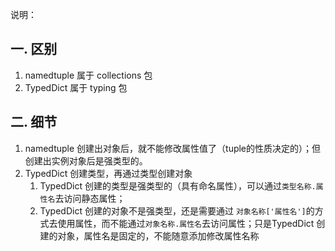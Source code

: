说明：


## 一. 区别
1. namedtuple 属于 collections 包
2. TypedDict 属于 typing 包

## 二. 细节
1. namedtuple 创建出对象后，就不能修改属性值了（tuple的性质决定的）；但创建出实例对象后是强类型的。
2. TypedDict 创建类型，再通过类型创建对象
   1. TypedDict 创建的类型是强类型的（具有命名属性），可以通过`类型名称.属性名`去访问静态属性；
   2. TypedDict 创建的对象不是强类型，还是需要通过 `对象名称['属性名']`的方式去使用属性，而不能通过`对象名称.属性名`去访问属性；只是TypedDict 创建的对象，属性名是固定的，不能随意添加修改属性名称


